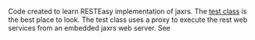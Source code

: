 Code created to learn RESTEasy implementation of jaxrs. The [test class](https://github.com/stevensouza/testproject/blob/master/jaxrs_resteasy/src/test/java/com/stevesouza/jaxrs_resteasy/client/ResteasyClientProxyTest.java) is the best place to look. The test class uses a proxy to execute the rest web services from an embedded jaxrs web server.  See 
